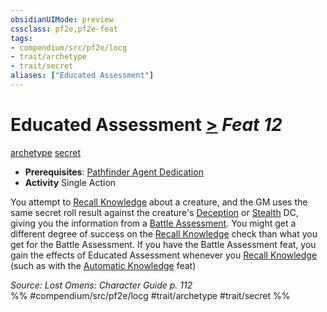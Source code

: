 ```yaml
---
obsidianUIMode: preview
cssclass: pf2e,pf2e-feat
tags:
- compendium/src/pf2e/locg
- trait/archetype
- trait/secret
aliases: ["Educated Assessment"]
---
```

# Educated Assessment  [>](rules/core-rulebook/chapter-9-playing-the-game.md#Actions "Single Action") *Feat 12*  
[archetype](rules/traits/archetype.md)  [secret](rules/traits/secret.md)  

- **Prerequisites**: [Pathfinder Agent Dedication](compendium/feats/pathfinder-agent-dedication-lowg.md)
- **Activity** Single Action

You attempt to [Recall Knowledge](rules/actions/recall-knowledge.md) about a creature, and the GM uses the same secret roll result against the creature's [Deception](compendium/skills.md#Deception) or [Stealth](compendium/skills.md#Stealth) DC, giving you the information from a [Battle Assessment](compendium/feats/battle-assessment.md). You might get a different degree of success on the [Recall Knowledge](rules/actions/recall-knowledge.md) check than what you get for the Battle Assessment. If you have the Battle Assessment feat, you gain the effects of Educated Assessment whenever you [Recall Knowledge](rules/actions/recall-knowledge.md) (such as with the [Automatic Knowledge](compendium/feats/automatic-knowledge.md) feat)

*Source: Lost Omens: Character Guide p. 112*  
%% #compendium/src/pf2e/locg #trait/archetype #trait/secret %%